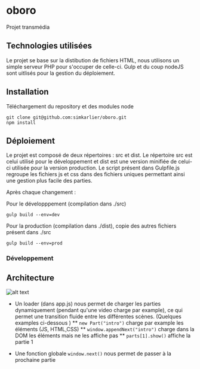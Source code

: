 # oboro
Projet transmédia

## Technologies utilisées
Le projet se base sur la distibution de fichiers HTML, nous utilisons un simple serveur PHP pour s'occuper de celle-ci.
Gulp et du coup nodeJS sont uitlisés pour la gestion du déploiement.

## Installation
Téléchargement du repository et des modules node
```
git clone git@github.com:simkarlier/oboro.git
npm install
```

## Déploiement
Le projet est composé de deux répertoires : src et dist. Le répertoire src est celui utilisé pour le développement et dist est une version minifiée de celui-ci utilisée pour la version production. Le script présent dans Gulpfile.js regroupe les fichiers js et css dans des fichiers uniques permettant ainsi une gestion plus facile des parties.

Après chaque changement :

Pour le développpement (compilation dans ./src)
```
gulp build --env=dev
```


Pour la production (compilation dans ./dist), copie des autres fichiers présent dans ./src
```
gulp build --env=prod
```


### Développement

## Architecture
![alt text](https://github.com/simkarlier/oboro/doc/img/manuel_image.png "Loader")

* Un loader (dans app.js) nous permet de charger les parties dynamiquement (pendant qu'une video charge par example), ce qui permet une transition fluide entre les différentes scènes. (Quelques examples ci-dessous )
	** `new Part("intro")` charge par example les éléments (JS, HTML,CSS)
	** `window.appendNext("intro")` charge dans la DOM les éléments mais ne les affiche pas
	** `parts[1].show()` affiche la partie 1

* Une fonction globale `window.next()` nous permet de passer à la prochaine partie






